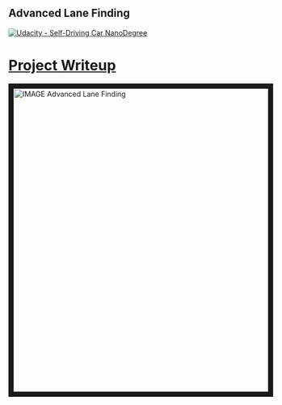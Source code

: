 ## Advanced Lane Finding
[![Udacity - Self-Driving Car NanoDegree](https://s3.amazonaws.com/udacity-sdc/github/shield-carnd.svg)](http://www.udacity.com/drive)

# [Project Writeup](Writeup.ipynb)


<a href="http://www.youtube.com/watch?feature=player_embedded&v=2E72VhiTw8w
" target="_blank"><img src="http://img.youtube.com/vi/2E72VhiTw8w/0.jpg" 
alt="IMAGE Advanced Lane Finding" width="800" height="600" border="10" /></a>